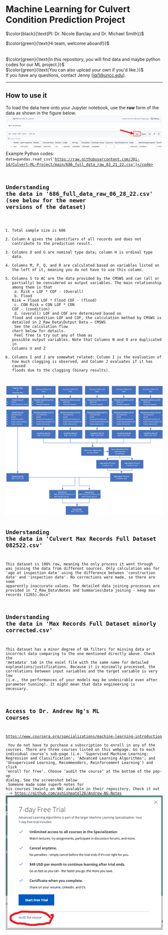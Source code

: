 # Machine Learning for Culvert Condition Prediction Project
$\color{black}{\text{PI: Dr. Nicole Barclay and Dr. Michael Smith}}$<br/>

$\color{green}{\text{Hi team, welcome aboard!}}$<br/>
<br/>
<br/>
$\color{green}{\text{In this repository, you will find data and maybe python codes for our ML project.}}$<br/>
$\color{green}{\text{You can also upload your own if you'd like.}}$<br/>
If you have any questions, contact Jenny (jqi1@uncc.edu).


***

## How to use it
To load the data here onto your Jupyter notebook, use the **raw** form of the data as shown in the figure below.<br/>
<img src="https://github.com/JQi-14/Culvert-ML-Project/blob/main/Misc./note.png?raw=true" />
Example Python codes:<br/>
<code>data=pandas.read_csv('https://raw.githubusercontent.com/JQi-14/Culvert-ML-Project/main/686_full_data_raw_03_21_22.csv')</code><br/>

## Understanding the data in '686_full_data_raw_06_28_22.csv' (see below for the newer versions of the dataset)
1. Total sample size is 686<br/>
2. Column A gives the identifiers of all records and does not contribute to the prediction result. <br/>
3. Columns D and G are nominal type data; column H is ordinal type data.<br/>
4. Columns M, P, Q, and R are calculated based on variables listed on the left of it, meaning you do not have to use this column.<br/>
5. Columns S to AC are the data provided by the CMSWS and can (all or partially) be considered as output variables. The main relationship among them is that <br/>
         a. Risk = LOF * COF    - (Overall)<br/>
         b. Flood Risk = Flood LOF * Flood COF  - (flood)<br/>
         c. CON Risk = CON LOF * CON COF  - (condition)<br/>
         d. (overall) LOF and COF are determined based on flood and condition LOF and COF, the calculation method by CMSWS is detailed in 2_Raw_Data\Output Data – CMSWS<br/>
See the calculation flow chart below for details.<br/>
Feel free to try out any of them as possible output variables. Note that Columns N and O are duplicated in Columns U and Z<br/>
6. Columns I and J are somewhat related: Column I is the evaluation of how much clogging is observed, and Column J evaluates if it has caused floods due to the clogging (binary results). <br/>
<img src="https://github.com/JQi-14/Culvert-ML-Project/blob/main/Misc./Calculations%20Flow%20Chart.jpg?raw=true" />

## Understanding the data in 'Culvert Max Records Full Dataset 082522.csv'
This dataset is 100% raw, meaning the only process it went through was joining the data from different sources. Only calculation was for 'age at inspection date' using the difference between 'construction date' and 'inspection date'. No corrections were made, so there are some apparently inaccurate values. The detailed data joining processes are provided in </b>"2_Raw_Data\Notes and Summaries\Data joining - keep max records (1265).docx"</br>

## Understanding the data in 'Max Records Full Dataset minorly corrected.csv'
This dataset has a minor degree of QA filters for missing data or incorrect data comparing to the one mentioned directly above. Check the 'metadata' tab in the excel file with the same name for detailed explanations/justifications. Because it is minimally processed, the correlations between input variables and the target variable is very low (i.e., the performances of your models may be undesirable even after parameter tunning). It *might* mean that data engineering is necessary. <br/>

## Access to Dr. Andrew Ng's ML courses
https://www.coursera.org/specializations/machine-learning-introduction <br/>
You do not have to purchase a subscription to enroll in any of the courses. There are three courses listed on this webpage. 
Go to each individual course’s sub-page (i.e. 'Supervised Machine Learning: Regression and Classification'; 'Advanced Learning Algorithms'; and 'Unsupervised Learning, Recommenders, Reinforcement Learning') and click ‘enroll for free’. Choose ‘audit the course’ at the bottom of the pop-up dialog. See the screenshot below<br/>
Someone made some superb notes for his courses (mainly on NN) avalable in their repository. Check it out --> https://github.com/ashishpatel26/Andrew-NG-Notes
<img src="https://github.com/JQi-14/Culvert-ML-Project/blob/main/Misc./corsara.png?raw=true" />
